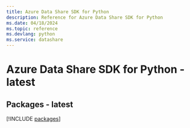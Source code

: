 ```yaml
---
title: Azure Data Share SDK for Python
description: Reference for Azure Data Share SDK for Python
ms.date: 04/18/2024
ms.topic: reference
ms.devlang: python
ms.service: datashare
---
```

# Azure Data Share SDK for Python - latest
## Packages - latest
[!INCLUDE [packages](data-share-index.md)]